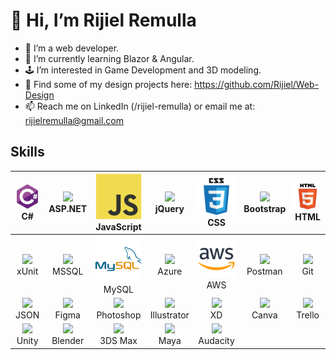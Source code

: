 # 👋 Hi, I’m Rijiel Remulla

- 👀 I’m a web developer.
- 🌱 I’m currently learning Blazor & Angular.
- 🕹️ I’m interested in Game Development and 3D modeling.
- 🎨 Find some of my design projects here: https://github.com/Rijiel/Web-Design
- 📫 Reach me on LinkedIn (/rijiel-remulla) or email me at: rijielremulla@gmail.com

## Skills
<div align="center">
  
| <img src="https://raw.githubusercontent.com/devicons/devicon/master/icons/csharp/csharp-original.svg" width="80"/> <br> C# | <img src="https://cdn.jsdelivr.net/gh/devicons/devicon@latest/icons/dotnetcore/dotnetcore-original.svg" width="80"/> <br> ASP.NET | <img src="https://raw.githubusercontent.com/devicons/devicon/master/icons/javascript/javascript-original.svg" width="80"/> <br> JavaScript | <img src="https://cdn.jsdelivr.net/gh/devicons/devicon@latest/icons/jquery/jquery-original.svg" width="80"/> <br> jQuery | <img src="https://raw.githubusercontent.com/devicons/devicon/master/icons/css3/css3-original-wordmark.svg" width="80"/> <br> CSS | <img src="https://cdn.jsdelivr.net/gh/devicons/devicon@latest/icons/bootstrap/bootstrap-original.svg" width="80"/> <br> Bootstrap | <img src="https://raw.githubusercontent.com/devicons/devicon/master/icons/html5/html5-original-wordmark.svg" width="80"/> <br> HTML
|:---:|:---:|:---:|:---:|:---:|:---:|:---:|
| <img src="https://github.com/xunit/media/blob/main/logo-transparent.svg" width="80"/> <br> xUnit | <img src="https://www.svgrepo.com/show/303229/microsoft-sql-server-logo.svg" width="80"/> <br> MSSQL | <img src="https://raw.githubusercontent.com/devicons/devicon/master/icons/mysql/mysql-original-wordmark.svg" width="80"/> <br> MySQL | <img src="https://www.vectorlogo.zone/logos/microsoft_azure/microsoft_azure-icon.svg" width="80"/> <br> Azure | <img src="https://raw.githubusercontent.com/devicons/devicon/master/icons/amazonwebservices/amazonwebservices-original-wordmark.svg" width="80"/> <br> AWS | <img src="https://www.vectorlogo.zone/logos/getpostman/getpostman-icon.svg" width="80"/> <br> Postman | <img src="https://www.vectorlogo.zone/logos/git-scm/git-scm-icon.svg" width="80"/> <br> Git <tr></tr>
| <img src="https://cdn.jsdelivr.net/gh/devicons/devicon@latest/icons/json/json-original.svg" width="80"/> <br> JSON | <img src="https://www.vectorlogo.zone/logos/figma/figma-icon.svg" width="80"/> <br> Figma | <img src="https://cdn.jsdelivr.net/gh/devicons/devicon@latest/icons/photoshop/photoshop-original.svg" width="80"/> <br> Photoshop | <img src="https://www.vectorlogo.zone/logos/adobe_illustrator/adobe_illustrator-icon.svg" width="80"/> <br> Illustrator | <img src="https://cdn.jsdelivr.net/gh/devicons/devicon@latest/icons/xd/xd-original.svg" width="80"/> <br> XD | <img src="https://cdn.jsdelivr.net/gh/devicons/devicon@latest/icons/canva/canva-original.svg" width="80"/> <br> Canva | <img src="https://cdn.jsdelivr.net/gh/devicons/devicon@latest/icons/trello/trello-original.svg" width="80"/> <br> Trello <tr></tr>
| <img src="https://www.vectorlogo.zone/logos/unity3d/unity3d-icon.svg" width="80"/> <br> Unity | <img src="https://download.blender.org/branding/community/blender_community_badge_white.svg" width="80"/> <br> Blender | <img src="https://cdn.jsdelivr.net/gh/devicons/devicon@latest/icons/threedsmax/threedsmax-original.svg" width="80"/> <br> 3DS Max | <img src="https://cdn.jsdelivr.net/gh/devicons/devicon@latest/icons/maya/maya-original.svg" width="80"/> <br> Maya | <img src="https://upload.wikimedia.org/wikipedia/commons/f/f6/Audacity_Logo.svg" width="80"/> <br> Audacity 

</div>
